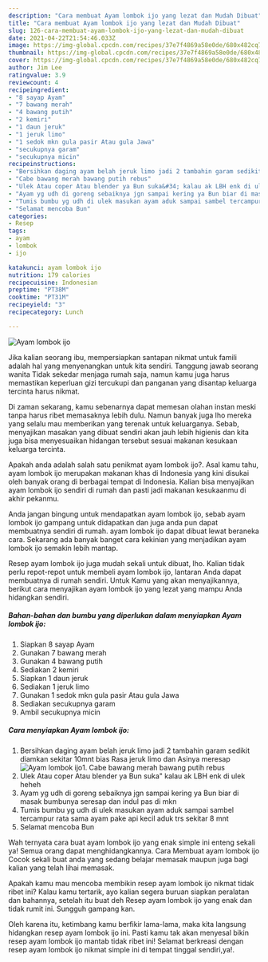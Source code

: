 ```yaml
---
description: "Cara membuat Ayam lombok ijo yang lezat dan Mudah Dibuat"
title: "Cara membuat Ayam lombok ijo yang lezat dan Mudah Dibuat"
slug: 126-cara-membuat-ayam-lombok-ijo-yang-lezat-dan-mudah-dibuat
date: 2021-04-22T21:54:46.033Z
image: https://img-global.cpcdn.com/recipes/37e7f4869a58e0de/680x482cq70/ayam-lombok-ijo-foto-resep-utama.jpg
thumbnail: https://img-global.cpcdn.com/recipes/37e7f4869a58e0de/680x482cq70/ayam-lombok-ijo-foto-resep-utama.jpg
cover: https://img-global.cpcdn.com/recipes/37e7f4869a58e0de/680x482cq70/ayam-lombok-ijo-foto-resep-utama.jpg
author: Jim Lee
ratingvalue: 3.9
reviewcount: 4
recipeingredient:
- "8 sayap Ayam"
- "7 bawang merah"
- "4 bawang putih"
- "2 kemiri"
- "1 daun jeruk"
- "1 jeruk limo"
- "1 sedok mkn gula pasir Atau gula Jawa"
- "secukupnya garam"
- "secukupnya micin"
recipeinstructions:
- "Bersihkan daging ayam belah jeruk limo jadi 2 tambahin garam sedikit diamkan sekitar 10mnt bias Rasa jeruk limo dan Asinya meresap"
- "Cabe bawang merah bawang putih rebus"
- "Ulek Atau coper Atau blender ya Bun suka&#34; kalau ak LBH enk di ulek heheh"
- "Ayam yg udh di goreng sebaiknya jgn sampai kering ya Bun biar di masak bumbunya seresap dan indul pas di mkn"
- "Tumis bumbu yg udh di ulek masukan ayam aduk sampai sambel tercampur rata sama ayam pake api kecil aduk trs sekitar 8 mnt"
- "Selamat mencoba Bun"
categories:
- Resep
tags:
- ayam
- lombok
- ijo

katakunci: ayam lombok ijo 
nutrition: 179 calories
recipecuisine: Indonesian
preptime: "PT38M"
cooktime: "PT31M"
recipeyield: "3"
recipecategory: Lunch

---
```



![Ayam lombok ijo](https://img-global.cpcdn.com/recipes/37e7f4869a58e0de/680x482cq70/ayam-lombok-ijo-foto-resep-utama.jpg)

Jika kalian seorang ibu, mempersiapkan santapan nikmat untuk famili adalah hal yang menyenangkan untuk kita sendiri. Tanggung jawab seorang  wanita Tidak sekedar menjaga rumah saja, namun kamu juga harus memastikan keperluan gizi tercukupi dan panganan yang disantap keluarga tercinta harus nikmat.

Di zaman  sekarang, kamu sebenarnya dapat memesan olahan instan meski tanpa harus ribet memasaknya lebih dulu. Namun banyak juga lho mereka yang selalu mau memberikan yang terenak untuk keluarganya. Sebab, menyajikan masakan yang dibuat sendiri akan jauh lebih higienis dan kita juga bisa menyesuaikan hidangan tersebut sesuai makanan kesukaan keluarga tercinta. 



Apakah anda adalah salah satu penikmat ayam lombok ijo?. Asal kamu tahu, ayam lombok ijo merupakan makanan khas di Indonesia yang kini disukai oleh banyak orang di berbagai tempat di Indonesia. Kalian bisa menyajikan ayam lombok ijo sendiri di rumah dan pasti jadi makanan kesukaanmu di akhir pekanmu.

Anda jangan bingung untuk mendapatkan ayam lombok ijo, sebab ayam lombok ijo gampang untuk didapatkan dan juga anda pun dapat membuatnya sendiri di rumah. ayam lombok ijo dapat dibuat lewat beraneka cara. Sekarang ada banyak banget cara kekinian yang menjadikan ayam lombok ijo semakin lebih mantap.

Resep ayam lombok ijo juga mudah sekali untuk dibuat, lho. Kalian tidak perlu repot-repot untuk membeli ayam lombok ijo, lantaran Anda dapat membuatnya di rumah sendiri. Untuk Kamu yang akan menyajikannya, berikut cara menyajikan ayam lombok ijo yang lezat yang mampu Anda hidangkan sendiri.

<!--inarticleads1-->

##### Bahan-bahan dan bumbu yang diperlukan dalam menyiapkan Ayam lombok ijo:

1. Siapkan 8 sayap Ayam
1. Gunakan 7 bawang merah
1. Gunakan 4 bawang putih
1. Sediakan 2 kemiri
1. Siapkan 1 daun jeruk
1. Sediakan 1 jeruk limo
1. Gunakan 1 sedok mkn gula pasir Atau gula Jawa
1. Sediakan secukupnya garam
1. Ambil secukupnya micin




<!--inarticleads2-->

##### Cara menyiapkan Ayam lombok ijo:

1. Bersihkan daging ayam belah jeruk limo jadi 2 tambahin garam sedikit diamkan sekitar 10mnt bias Rasa jeruk limo dan Asinya meresap
<img src="https://img-global.cpcdn.com/steps/2f6b67bac6928214/160x128cq70/ayam-lombok-ijo-langkah-memasak-1-foto.jpg" alt="Ayam lombok ijo">1. Cabe bawang merah bawang putih rebus
1. Ulek Atau coper Atau blender ya Bun suka&#34; kalau ak LBH enk di ulek heheh
1. Ayam yg udh di goreng sebaiknya jgn sampai kering ya Bun biar di masak bumbunya seresap dan indul pas di mkn
1. Tumis bumbu yg udh di ulek masukan ayam aduk sampai sambel tercampur rata sama ayam pake api kecil aduk trs sekitar 8 mnt
1. Selamat mencoba Bun




Wah ternyata cara buat ayam lombok ijo yang enak simple ini enteng sekali ya! Semua orang dapat menghidangkannya. Cara Membuat ayam lombok ijo Cocok sekali buat anda yang sedang belajar memasak maupun juga bagi kalian yang telah lihai memasak.

Apakah kamu mau mencoba membikin resep ayam lombok ijo nikmat tidak ribet ini? Kalau kamu tertarik, ayo kalian segera buruan siapkan peralatan dan bahannya, setelah itu buat deh Resep ayam lombok ijo yang enak dan tidak rumit ini. Sungguh gampang kan. 

Oleh karena itu, ketimbang kamu berfikir lama-lama, maka kita langsung hidangkan resep ayam lombok ijo ini. Pasti kamu tak akan menyesal bikin resep ayam lombok ijo mantab tidak ribet ini! Selamat berkreasi dengan resep ayam lombok ijo nikmat simple ini di tempat tinggal sendiri,ya!.

